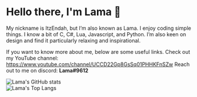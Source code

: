 # Hello there, I'm Lama 👋 

My nickname is ItzEndah, but I’m also known as Lama.
I enjoy coding simple things. I know a bit of C, C#, Lua, Javascript, and Python. I’m also keen on design and find it particularly relaxing and inspirational.

If you want to know more about me, below are some useful links.
Check out my YouTube channel: https://www.youtube.com/channel/UCCD22Gp8GsSq01PHHKFnSZw
Reach out to me on discord: **Lama#9612**

![Lama's GitHub stats](https://github-readme-stats.vercel.app/api?username=ItzEndah&show_icons=true&bg_color=00000000&border_color=d0d7de&title_color=5865F2&icon_color=5865F2&text_color=8e97a1)  
![Lama's Top Langs](https://github-readme-stats.vercel.app/api/top-langs/?username=ItzEndah&show_icons=true&bg_color=00000000&border_color=d0d7de&title_color=5865F2&text_color=8e97a1&layout=compact&card_width=446)
